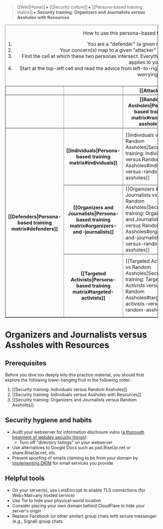 > [[Wiki|Home]] ▸ [[Security culture]] ▸ [[Persona-based training matrix]] ▸ **Security training: Organizers and Journalists versus Assholes with Resources**

<table border="1" cellpadding="10" cellspacing="0">
  <caption>
    <p>How to use this persona-based threat modeling matrix:</p>
    <ol>
      <li>You are a "defender" (a given row). Find yourself there.</li>
      <li>Your concern(s) map to a given "attacker" (a given column). Find your attacker.</li>
      <li>Find the cell at which these two personas intersect. Everything listed in the cells above and to the left of your cell applies to you, too.</li>
      <li>Start at the top-left cell and read the advice from left-to-right, top-to-bottom, until you reach your cell. Then stop worrying. :)</li>
    </ol>
  </caption>
  <tr>
    <th></th>
    <th></th>
    <th colspan="3">[[Attackers|Persona-based training matrix#attackers]]</th>
  </tr>
  <tr>
    <th></th>
    <th></th>
    <th>[[Random Assholes|Persona-based training matrix#random-assholes]]</th>
    <th>[[Assholes with Resources|Persona-based training matrix#assholes-with-resources]]</th>
    <th>[[The State|Persona-based training matrix#the-state]]</th>
  </tr>
  <tr>
    <th rowspan="3">[[Defenders|Persona-based training matrix#defenders]]</th>
    <th>[[Individuals|Persona-based training matrix#individuals]]</th>
    <td>
      [[Individuals vs Random Assholes|Security training: Individuals versus Random Assholes#individuals-versus-random-assholes]]
    </td>
    <td>
      [[Individuals vs Assholes with Resources|Security training: Individuals versus Assholes with Resources#individuals-versus-assholes-with-resources]]
    </td>
    <td>
      [[Individuals vs The State|Security training: Individuals versus The State#individuals-versus-the-state]]
    </td>
  </tr>
  <tr>
    <th>[[Organizers and Journalists|Persona-based training matrix#organizers-and-journalists]]</th>
    <td>
      [[Organizers &amp; Journalists vs Random Assholes|Security training: Organizers and Journalists versus Random Assholes#organizers-and-journalists-versus-random-assholes]]
    </td>
    <td>
      <strong>Organizers &amp; Journalists vs Assholes with Resources</strong>
    </td>
    <td>
      [[Organizers &amp; Journalists vs The State|Security Training: Organizers and Journalists versus The State#organizers-and-journalists-versus-the-state]]
    </td>
  </tr>
  <tr>
    <th>[[Targeted Activists|Persona-based training matrix#targeted-activists]]</th>
    <td>
      [[Targeted Activists vs Random Assholes|Security training: Targeted Activists versus Random Assholes#targeted-activists-versus-random-assholes]]
    </td>
    <td>
      [[Targeted Activists vs Assholes with Resources|Security training: Targeted Activists versus Assholes with Resources#targeted-activists-versus-assholes-with-resources]]
    </td>
    <td>
      [[Targeted Activists vs The State|Security training: Targeted Activists versus The State#targeted-activists-versus-the-state]]
    </td>
  </tr>
</table>

# Organizers and Journalists versus Assholes with Resources

## Prerequisites

Before you dive too deeply into this practice material, you should first explore the following lower-hanging fruit in the following order:

1. [[Security training: Individuals versus Random Assholes]]
1. [[Security training: Individuals versus Assholes with Resources]]
1. [[Security training: Organizers and Journalists versus Random Assholes]]

## Security hygiene and habits

* Audit your webserver for information disclosure vulns ([a thorough treatment of webdev security things](https://github.com/FallibleInc/security-guide-for-developers)):
  * Turn off "directory listings" on your webserver
* Use alternatives to Google Docs such as pad.RiseUp.net or share.RiseUp.net, etc.
* Prevent spoofing of emails claiming to be from your domain by [implementing DKIM](https://scotthelme.co.uk/email-security-dkim/) for email services you provide
## Helpful tools

* On your server(s), use LetsEncrypt to enable TLS connections (for Web+Mail+any hosted service)
* Use Tor to hide your physical-world location
* Consider placing your own domain behind CloudFlare to hide your server's origin
* Replace Facebook (or other similar) group chats with secure messenger (e.g., Signal) group chats